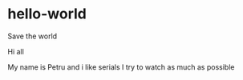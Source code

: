 # hello-world
Save the world

Hi all

My name is Petru and i like serials
I try to watch as much as possible
